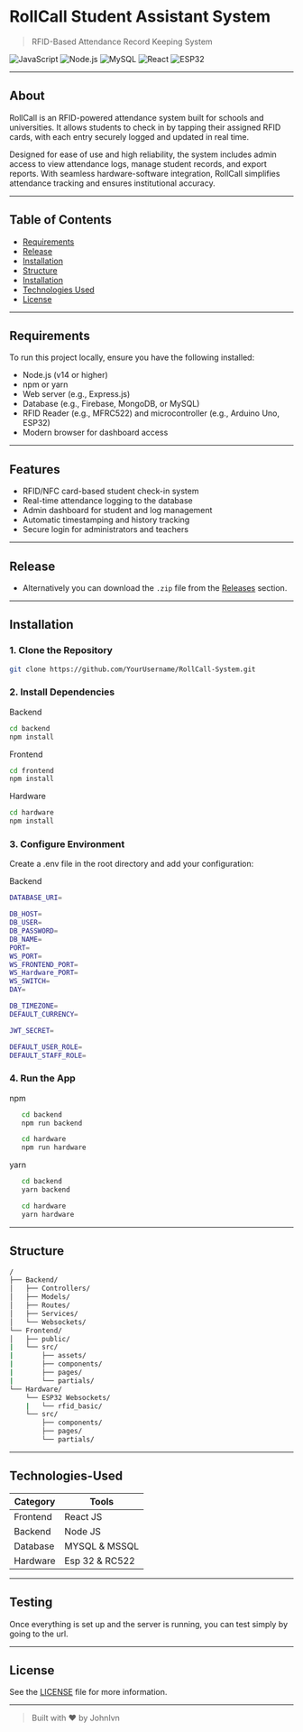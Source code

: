 # RollCall Student Assistant System

> RFID-Based Attendance Record Keeping System

![JavaScript](https://img.shields.io/badge/JavaScript-ES6-yellow?logo=javascript&logoColor=black)
![Node.js](https://img.shields.io/badge/Node.js-339933?logo=nodedotjs&logoColor=white)
![MySQL](https://img.shields.io/badge/MySQL-4479A1?logo=mysql&logoColor=white)
![React](https://img.shields.io/badge/React-61DAFB?logo=react&logoColor=black)
![ESP32](https://img.shields.io/badge/ESP32-Microcontroller-blue)

---

## About

RollCall is an RFID-powered attendance system built for schools and universities. It allows students
to check in by tapping their assigned RFID cards, with each entry securely logged and updated in real time.

Designed for ease of use and high reliability, the system includes admin access to view attendance logs,
manage student records, and export reports. With seamless hardware-software integration, RollCall simplifies
attendance tracking and ensures institutional accuracy.

---

## Table of Contents

- [Requirements](#requirements)
- [Release](#release)
- [Installation](#installation)
- [Structure](#structure)
- [Installation](#installation)
- [Technologies Used](#technologies-used)
- [License](#license)

---

## Requirements

To run this project locally, ensure you have the following installed:

- Node.js (v14 or higher)
- npm or yarn
- Web server (e.g., Express.js)
- Database (e.g., Firebase, MongoDB, or MySQL)
- RFID Reader (e.g., MFRC522) and microcontroller (e.g., Arduino Uno, ESP32)
- Modern browser for dashboard access

---

## Features

- RFID/NFC card-based student check-in system
- Real-time attendance logging to the database
- Admin dashboard for student and log management
- Automatic timestamping and history tracking
- Secure login for administrators and teachers

---

## Release

- Alternatively you can download the `.zip` file from the [Releases](https://github.com/JohnIvn/RollCall-SAS/releases) section.

---

## Installation

### 1. Clone the Repository

```bash
git clone https://github.com/YourUsername/RollCall-System.git
```

### 2. Install Dependencies

Backend

```bash
cd backend
npm install
```

Frontend

```bash
cd frontend
npm install
```

Hardware

```bash
cd hardware
npm install
```

### 3. Configure Environment
Create a .env file in the root directory and add your configuration:

Backend

```bash
DATABASE_URI=

DB_HOST=
DB_USER=
DB_PASSWORD=
DB_NAME=
PORT=
WS_PORT=
WS_FRONTEND_PORT=
WS_Hardware_PORT=
WS_SWITCH=
DAY=

DB_TIMEZONE=
DEFAULT_CURRENCY=

JWT_SECRET=

DEFAULT_USER_ROLE=
DEFAULT_STAFF_ROLE=
```

### 4. Run the App

npm
```bash
   cd backend
   npm run backend

   cd hardware
   npm run hardware
```
yarn
```bash
   cd backend
   yarn backend

   cd hardware
   yarn hardware
```
---

## Structure

```bash
/
├── Backend/
│   ├── Controllers/
│   ├── Models/
│   ├── Routes/
│   ├── Services/
│   └── Websockets/
└── Frontend/
│   ├── public/
|   └── src/
|       ├── assets/
|       ├── components/
|       ├── pages/
|       └── partials/                              
└── Hardware/
    └── ESP32 Websockets/
    |   └── rfid_basic/
    └── src/
        ├── components/
        ├── pages/
        └── partials/               
```

---

## Technologies-Used

| Category | Tools                      |
| -------- | -------------------------- |
| Frontend | React JS                   |
| Backend  | Node JS                    |
| Database | MYSQL & MSSQL              |
| Hardware | Esp 32 & RC522             |

---

## Testing

Once everything is set up and the server is running, you can test simply by going to the url.

---

## License

See the [LICENSE](LICENSE) file for more information.

---

> Built with ❤️ by JohnIvn
